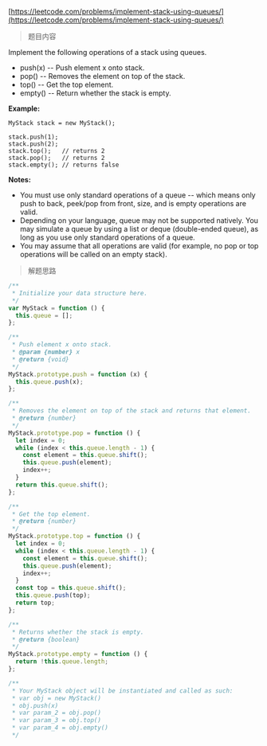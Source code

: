 <!--
 * @Author: FBB
 * @Date: 2020-04-28 20:00:58
 * @LastEditors: FBB
 * @LastEditTime: 2020-04-28 20:02:15
 * @Description:
 -->

[https://leetcode.com/problems/implement-stack-using-queues/](https://leetcode.com/problems/implement-stack-using-queues/)

> 题目内容

Implement the following operations of a stack using queues.

- push(x) -- Push element x onto stack.
- pop() -- Removes the element on top of the stack.
- top() -- Get the top element.
- empty() -- Return whether the stack is empty.

**Example:**

```
MyStack stack = new MyStack();

stack.push(1);
stack.push(2);
stack.top();   // returns 2
stack.pop();   // returns 2
stack.empty(); // returns false
```

**Notes:**

- You must use only standard operations of a queue -- which means only push to back, peek/pop from front, size, and is empty operations are valid.
- Depending on your language, queue may not be supported natively. You may simulate a queue by using a list or deque (double-ended queue), as long as you use only standard operations of a queue.
- You may assume that all operations are valid (for example, no pop or top operations will be called on an empty stack).

> 解题思路

```js
/**
 * Initialize your data structure here.
 */
var MyStack = function () {
  this.queue = [];
};

/**
 * Push element x onto stack.
 * @param {number} x
 * @return {void}
 */
MyStack.prototype.push = function (x) {
  this.queue.push(x);
};

/**
 * Removes the element on top of the stack and returns that element.
 * @return {number}
 */
MyStack.prototype.pop = function () {
  let index = 0;
  while (index < this.queue.length - 1) {
    const element = this.queue.shift();
    this.queue.push(element);
    index++;
  }
  return this.queue.shift();
};

/**
 * Get the top element.
 * @return {number}
 */
MyStack.prototype.top = function () {
  let index = 0;
  while (index < this.queue.length - 1) {
    const element = this.queue.shift();
    this.queue.push(element);
    index++;
  }
  const top = this.queue.shift();
  this.queue.push(top);
  return top;
};

/**
 * Returns whether the stack is empty.
 * @return {boolean}
 */
MyStack.prototype.empty = function () {
  return !this.queue.length;
};

/** 
 * Your MyStack object will be instantiated and called as such:
 * var obj = new MyStack()
 * obj.push(x)
 * var param_2 = obj.pop()
 * var param_3 = obj.top()
 * var param_4 = obj.empty()
 */
```
